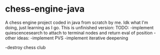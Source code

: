 # chess-engine-java
A chess engine project coded in java from scratch by me. Idk what I'm doing, just learning as I go. This is unfinished version:
TODO:
-implement quiescencesearch to attach to terminal nodes and return eval of position
-other ideas:
  -implement PVS
  -implement iterative deepening

























 -destroy chess club
